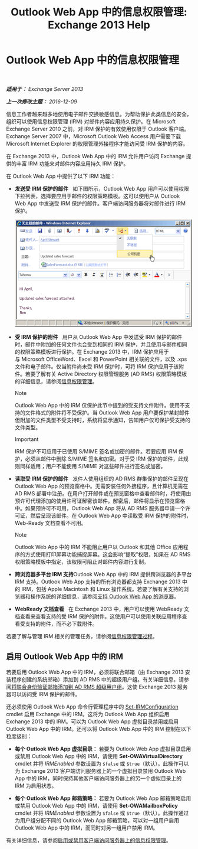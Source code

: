 ﻿---
title: 'Outlook Web App 中的信息权限管理: Exchange 2013 Help'
TOCTitle: Outlook Web App 中的信息权限管理
ms:assetid: 60a49dab-17ac-4d2c-9b41-7d87250d6c00
ms:mtpsurl: https://technet.microsoft.com/zh-cn/library/Dd876891(v=EXCHG.150)
ms:contentKeyID: 50490691
ms.date: 01/11/2018
mtps_version: v=EXCHG.150
ms.translationtype: HT
---

# Outlook Web App 中的信息权限管理

 

_**适用于：** Exchange Server 2013_

_**上一次修改主题：** 2016-12-09_

信息工作者越来越多地使用电子邮件交换敏感信息。为帮助保护此类信息的安全，组织可以使用信息权限管理 (IRM) 对邮件内容应用持久保护。在 Microsoft Exchange Server 2010 之前，对 IRM 保护的有效使用仅限于 Outlook 客户端。Exchange Server 2007 中，Microsoft Outlook Web Access 用户需要下载 Microsoft Internet Explorer 的权限管理外接程序才能访问受 IRM 保护的内容。

在 Exchange 2013 中，Outlook Web App 中的 IRM 允许用户访问 Exchange 提供的丰富 IRM 功能来对邮件内容应用持久 IRM 保护。

在 Outlook Web App 中提供了以下 IRM 功能：

  - **发送受 IRM 保护的邮件**   如下图所示，Outlook Web App 用户可以使用权限下拉列表，选择要应用于邮件的权限策略模板。这可以使用户从 Outlook Web App 中发送受 IRM 保护的邮件。客户端访问服务器将对邮件进行 IRM 保护。
    
    ![从 OWA 发送受 IRM 保护的邮件](images/Dd876891.fa8cabb5-c049-46dc-8b29-9d9957dbfd3e(EXCHG.150).gif "从 OWA 发送受 IRM 保护的邮件")  

  - **受 IRM 保护的附件**   用户从 Outlook Web App 中发送受 IRM 保护的邮件时，邮件中附加的任何文件也会受到相同的 IRM 保护，并且使用与邮件相同的权限策略模板进行保护。在 Exchange 2013 中，IRM 保护应用于与 Microsoft OfficeWord、Excel 和 PowerPoint 相关联的文件，以及 .xps 文件和电子邮件。仅当附件尚未受 IRM 保护时，可将 IRM 保护应用于该附件。若要了解有关 Active Directory 权限管理服务 (AD RMS) 权限策略模板的详细信息，请参阅[信息权限管理](information-rights-management-exchange-2013-help.md)。
    
    > [!NOTE]  
    > Outlook Web App 中的 IRM 仅保护此节中提到的受支持文件附件。使用不支持的文件格式的附件将不受保护。当 Outlook Web App 用户要保护某封邮件但附加的文件类型不受支持时，系统将显示通知，告知用户仅可保护受支持的文件类型。
    
    > [!IMPORTANT]  
    > IRM 保护不可应用于已使用 S/MIME 签名或加密的邮件。若要应用 IRM 保护，必须从邮件中删除 S/MIME 签名和加密。对于受 IRM 保护的邮件，此规则同样适用；用户不能使用 S/MIME 对这些邮件进行签名或加密。


  - **读取受 IRM 保护的邮件**   发件人使用组织的 AD RMS 群集保护的邮件呈现在 Outlook Web App 的预览窗格中。无需安装任何外接程序，且计算机无需在 AD RMS 部署中注册。在用户打开邮件或在预览窗格中查看邮件时，将使用由预许可代理添加的使用许可证解密该邮件。解密后，邮件将显示在预览窗格中。如果预许可不可用，Outlook Web App 将从 AD RMS 服务器申请一个许可证，然后呈现该邮件。在 Outlook Web App 中读取受 IRM 保护的附件时，Web-Ready 文档查看不可用。
    
    > [!NOTE]  
    > Outlook Web App 中的 IRM 不能阻止用户以 Outlook 和其他 Office 应用程序的方式使用打印屏幕功能捕捉屏幕。这会影响“提取”权限，如果在 AD RMS 权限策略模板中指定，该权限可阻止对邮件内容进行复制。


  - **跨浏览器多平台 IRM 支持**Outlook Web App 中的 IRM 提供跨浏览器的多平台 IRM 支持。Outlook Web App 支持的所有浏览器都支持 Exchange 2013 中的 IRM，包括 Apple Macintosh 和 Linux 操作系统。若要了解有关支持的浏览器和操作系统的详细信息，请参阅[支持 Outlook Web App 的浏览器](https://go.microsoft.com/fwlink/p/?linkid=129362)。

  - **WebReady 文档查看**   在 Exchange 2013 中，用户可以使用 WebReady 文档查看来查看支持的受 IRM 保护的附件。这使用户可以使用关联应用程序查看受支持的附件，而不必下载附件。

若要了解与管理 IRM 相关的管理任务，请参阅[信息权限管理过程](information-rights-management-procedures-exchange-2013-help.md)。

## 启用 Outlook Web App 中的 IRM

若要启用 Outlook Web App 中的 IRM，必须将联合邮箱（由 Exchange 2013 安装程序创建的系统邮箱）添加到 AD RMS 中的超级用户组。有关详细信息，请参阅[将联合身份验证邮箱添加到 AD RMS 超级用户组](add-the-federation-mailbox-to-the-ad-rms-super-users-group-exchange-2013-help.md)。这使 Exchange 2013 服务器可以访问受 IRM 保护的邮件。

还必须使用 Outlook Web App 命令行管理程序中的 [Set-IRMConfiguration](https://technet.microsoft.com/zh-cn/library/dd979792\(v=exchg.150\)) cmdlet 启用 Exchange 中的 IRM。这将为 Outlook Web App 组织启用 Exchange 2013 中的 IRM。可以为 Outlook Web App 虚拟目录禁用或启用 Outlook Web App 中的 IRM。还可以将 Outlook Web App 中的 IRM 控制在以下粒度级别：

  - **每个 Outlook Web App 虚拟目录：** 若要为 Outlook Web App 虚拟目录启用或禁用 Outlook Web App 中的 IRM，请使用 **Set-OWAVirtualDirectory** cmdlet 并将 *IRMEnabled* 参数设置为 `$false` 或 `$true`（默认）。此操作可以为 Exchange 2013 客户端访问服务器上的一个虚拟目录禁用 Outlook Web App 中的 IRM，同时保持其他客户端访问服务器上的另一个虚拟目录上的 IRM 为启用状态。

  - **每个 Outlook Web App 邮箱策略：** 若要为 Outlook Web App 邮箱策略启用或禁用 Outlook Web App 中的 IRM，请使用 **Set-OWAMailboxPolicy** cmdlet 并将 *IRMEnabled* 参数设置为 `$false` 或 `$true`（默认）。此操作通过为用户组分配不同的 Outlook Web App 邮箱策略，可以对一组用户启用 Outlook Web App 中的 IRM，而同时对另一组用户禁用 IRM。

有关详细信息，请参阅[启用或禁用客户端访问服务器上的信息权限管理](enable-or-disable-information-rights-management-on-client-access-servers-exchange-2013-help.md)。

